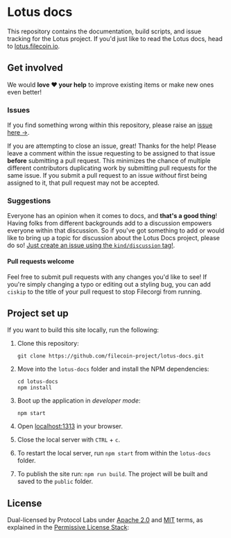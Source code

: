 # Lotus docs 

This repository contains the documentation, build scripts, and issue tracking for the Lotus project. If you'd just like to read the Lotus docs, head to [lotus.filecoin.io](https://lotus.filecoin.io).

## Get involved

We would **love ❤️ your help** to improve existing items or make new ones even better!

### Issues

If you find something wrong within this repository, please raise an [issue here →](https://github.com/filecoin-project/lotus-docs/issues). 

If you are attempting to close an issue, great! Thanks for the help! Please leave a comment within the issue requesting to be assigned to that issue **before** submitting a pull request. This minimizes the chance of multiple different contributors duplicating work by submitting pull requests for the same issue. If you submit a pull request to an issue _without_ first being assigned to it, that pull request may not be accepted.

### Suggestions

Everyone has an opinion when it comes to docs, and **that's a good thing**! Having folks from different backgrounds add to a discussion empowers everyone within that discussion. So if you've got something to add or would like to bring up a topic for discussion about the Lotus Docs project, please do so! [Just create an issue using the `kind/discussion` tag!](https://github.com/filecoin-project/lotus-docs/labels/kind%2Fdiscussion).

#### Pull requests welcome

Feel free to submit pull requests with any changes you'd like to see! If you're simply changing a typo or editing out a styling bug, you can add `ciskip` to the title of your pull request to stop Filecorgi from running.

## Project set up

If you want to build this site locally, run the following:

1. Clone this repository:

   ```shell
   git clone https://github.com/filecoin-project/lotus-docs.git
   ```

1. Move into the `lotus-docs` folder and install the NPM dependencies:

   ```shell
   cd lotus-docs
   npm install
   ```

1. Boot up the application in _developer mode_:

   ```shell
   npm start
   ```

1. Open [localhost:1313](http://localhost:1313/) in your browser.
1. Close the local server with `CTRL` + `c`.
1. To restart the local server, run `npm start` from within the `lotus-docs` folder.
1. To publish the site run: `npm run build`. The project will be built and saved to the `public` folder.

## License

Dual-licensed by Protocol Labs under [Apache 2.0](http://www.apache.org/licenses/LICENSE-2.0) and [MIT](http://opensource.org/licenses/MIT) terms, as explained in the [Permissive License Stack](https://protocol.ai/blog/announcing-the-permissive-license-stack/):
